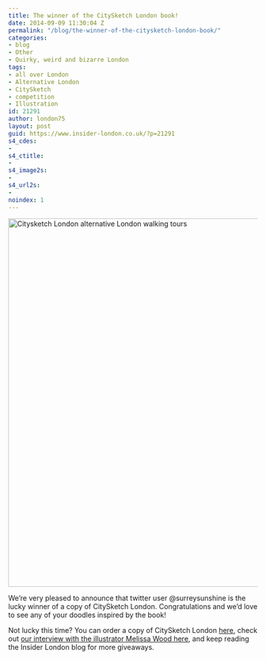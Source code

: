 ```yaml
---
title: The winner of the CitySketch London book!
date: 2014-09-09 11:30:04 Z
permalink: "/blog/the-winner-of-the-citysketch-london-book/"
categories:
- blog
- Other
- Quirky, weird and bizarre London
tags:
- all over London
- Alternative London
- CitySketch
- competition
- Illustration
id: 21291
author: london75
layout: post
guid: https://www.insider-london.co.uk/?p=21291
s4_cdes:
-
s4_ctitle:
-
s4_image2s:
-
s4_url2s:
-
noindex: 1
---
```


[<img class="size-full wp-image-16977 aligncenter" src="/wp-content/uploads/2014/08/Citysketch-London-book.jpg" alt="Citysketch London alternative London walking tours" width="569" height="743" />](/wp-content/uploads/2014/08/Citysketch-London-book.jpg)

We&#8217;re very pleased to announce that twitter user @surreysunshine is the lucky winner of a copy of CitySketch London. Congratulations and we&#8217;d love to see any of your doodles inspired by the book!

Not lucky this time? You can order a copy of CitySketch London <a href="http://www.amazon.co.uk/Citysketch-London-Creative-Prompts-Sketching/dp/1937994554/ref=sr_1_1?s=books&ie=UTF8&qid=1409918153&sr=1-1&keywords=citysketch+london" target="_blank">here</a>, check out <a href="/melissa-wood-illustrator-citysketch-london/" target="_blank">our interview with the illustrator Melissa Wood here</a>, and keep reading the Insider London blog for more giveaways.
